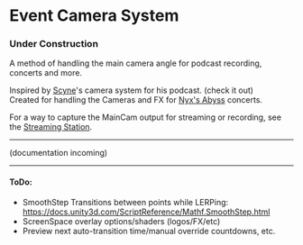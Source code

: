 # Event Camera System

### Under Construction

A method of handling the main camera angle for podcast recording, concerts and more.

Inspired by [Scyne](https://www.twitch.tv/scynewave)'s camera system for his podcast. (check it out)  
Created for handling the Cameras and FX for [Nyx's Abyss](https://www.twitch.tv/nyxsabyss) concerts.

For a way to capture the MainCam output for streaming or recording, see the [Streaming Station](/Assets/Eremite/StreamingStation).

---

(documentation incoming)

---

#### ToDo:

* SmoothStep Transitions between points while LERPing: https://docs.unity3d.com/ScriptReference/Mathf.SmoothStep.html
* ScreenSpace overlay options/shaders (logos/FX/etc)
* Preview next auto-transition time/manual override countdowns, etc. 
